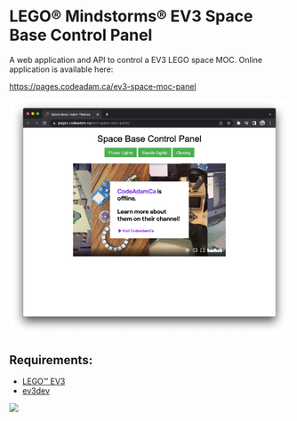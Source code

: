 # LEGO® Mindstorms® EV3 Space Base Control Panel

A web application and API to control a EV3 LEGO space MOC. Online application is available here:

https://pages.codeadam.ca/ev3-space-moc-panel

![Space Base Panel](https://github.com/codeadamca/ev3-space-moc-panel/blob/main/screenshot-spacebase.png?raw=true)

## Requirements:

* [LEGO&trade; EV3](https://www.lego.com/en-ca/product/lego-mindstorms-ev3-31313) 
* [ev3dev](https://www.ev3dev.org/) 

<a href="https://codeadam.ca">
<img src="https://codeadam.ca/images/code-block.png" width="100">
</a>
